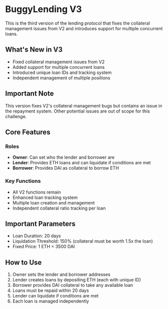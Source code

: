 # BuggyLending V3

This is the third version of the lending protocol that fixes the collateral management issues from V2 and introduces support for multiple concurrent loans.

## What's New in V3
- Fixed collateral management issues from V2
- Added support for multiple concurrent loans
- Introduced unique loan IDs and tracking system
- Independent management of multiple positions

## Important Note
This version fixes V2's collateral management bugs but contains an issue in the repayment system. Other potential issues are out of scope for this challenge.

## Core Features

### Roles
- **Owner**: Can set who the lender and borrower are
- **Lender**: Provides ETH loans and can liquidate if conditions are met
- **Borrower**: Provides DAI as collateral to borrow ETH

### Key Functions
- All V2 functions remain
- Enhanced loan tracking system
- Multiple loan creation and management
- Independent collateral ratio tracking per loan

## Important Parameters
- Loan Duration: 20 days
- Liquidation Threshold: 150% (collateral must be worth 1.5x the loan)
- Fixed Price: 1 ETH = 3500 DAI

## How to Use

1. Owner sets the lender and borrower addresses
2. Lender creates loans by depositing ETH (each with unique ID)
3. Borrower provides DAI collateral to take any available loan
4. Loans must be repaid within 20 days
5. Lender can liquidate if conditions are met
6. Each loan is managed independently

